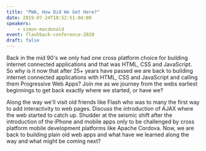 ```yaml
---
title: "PWA, How Did We Get Here?"
date: 2019-07-24T18:52:51-04:00
speakers:
    - simon-macdonald
event: flashback-conference-2020
draft: false
---
```


Back in the mid 90's we only had one cross platform choice for building internet connected applications and that was HTML, CSS and JavaScript. So why is it now that after 25+ years have passed we are back to building internet connected applications with HTML, CSS and JavaScript and calling them Progressive Web Apps? Join me as we journey from the webs earliest beginnings to get back exactly where we started, or have we?

Along the way we'll visit old friends like Flash who was to many the first way to add interactivity to web pages. Discuss the introduction of AJAX where the web started to catch up. Shudder at the seismic shift after the introduction of the iPhone and mobile apps only to be challenged by cross platform mobile development platforms like Apache Cordova. Now, we are back to building plain old web apps and what have we learned along the way and what might be coming next?